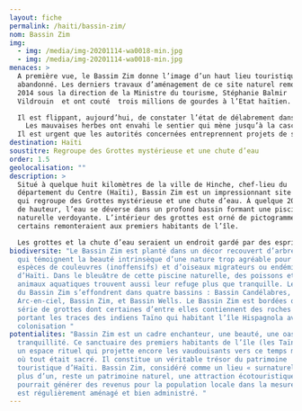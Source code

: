 ```yaml
---
layout: fiche
permalink: /haiti/bassin-zim/
nom: Bassin Zim
img:
  - img: /media/img-20201114-wa0018-min.jpg
  - img: /media/img-20201114-wa0018-min.jpg
menaces: >
  A première vue, le Bassim Zim donne l’image d’un haut lieu touristique
  abandonné. Les derniers travaux d’aménagement de ce site naturel remontent en
  2014 sous la direction de la Ministre du tourisme, Stéphanie Balmir
  Vildrouin  et ont couté  trois millions de gourdes à l’Etat haïtien.

  Il est flippant, aujourd’hui, de constater l’état de délabrement dans lequel se trouve le Bassin Zim.
    Les mauvaises herbes ont envahi le sentier qui mène jusqu’à la cascade. Mais tout près, la chute d’eau gronde et impressionne sous des jets de poussières qui risquent de polluer l’eau. Des femmes font de la lessive. Les substances chimiques du savon peuvent entraver la présence des poissons et d’autres espèces qui s’y trouvent.
  Il est urgent que les autorités concernées entreprennent projets de sécurisation du site doivent être envisagés. Des aménagements réels relatifs à la protection de l’environnement et de la préservation du patrimoine sont à encourager.
destination: Haïti
soustitre: Regroupe des Grottes mystérieuse et une chute d’eau
order: 1.5
geolocalisation: ""
description: >
  Situé à quelque huit kilomètres de la ville de Hinche, chef-lieu du
  département du Centre (Haïti), Bassin Zim est un impressionnant site naturel
  qui regroupe des Grottes mystérieuse et une chute d’eau. À quelque 20 mètres
  de hauteur, l’eau se déverse dans un profond bassin formant une piscine
  naturelle verdoyante. L’intérieur des grottes est orné de pictogrammes dont
  certains remonteraient aux premiers habitants de l’île.

  Les grottes et la chute d’eau seraient un endroit gardé par des esprits. Avec cette caractéristique mystique, elles procureraient fortune et guérison aux âmes pures. Du temps de la colonie de Saint-Domingue, cette grotte aurait servi de cachette à des esclaves. Généralement, la plupart des gens qui fréquentent le Bassin Zim à la fois mythique et paradisiaque y viennent pour adresser leurs demandes au « Lwa Blan », l’esprit qui est commande de ce lieu.
biodiversite: "Le Bassin Zim est planté dans un décor recouvert d’arbres géants
  qui témoignent la beauté intrinsèque d’une nature trop agréable pour diverses
  espèces de couleuvres (inoffensifs) et d’oiseaux migrateurs ou endémiques
  d’Haïti. Dans le bleuâtre de cette piscine naturelle, des poissons et d’autres
  animaux aquatiques trouvent aussi leur refuge plus que tranquille. Les chuttes
  du Bassin Zim s’effondrent dans quatre bassins : Bassin Candélabres, Bassin
  Arc-en-ciel, Bassin Zim, et Bassin Wells. Le Bassin Zim est bordées d’une
  série de grottes dont certaines d’entre elles contiennent des roches gravées
  portant les traces des indiens Taïno qui habitant l’île Hispagnola avant la
  colonisation "
potentialites: "Bassin Zim est un cadre enchanteur, une beauté, une oasis de
  tranquillité. Ce sanctuaire des premiers habitants de l’île (les Taïnos) est
  un espace rituel qui projette encore les vaudouisants vers ce temps mythique
  où tout était sacré. Il constitue un véritable trésor du patrimoine
  touristique d’Haïti. Bassin Zim, considéré comme un lieu « surnaturel » pour
  plus d’un, reste un patrimoine naturel, une attraction écotouristique qui
  pourrait générer des revenus pour la population locale dans la mesure où il
  est régulièrement aménagé et bien administré. "
---
```

